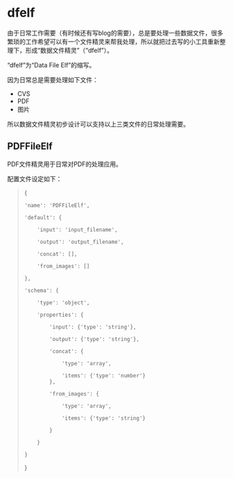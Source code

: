 # dfelf

由于日常工作需要（有时候还有写blog的需要），总是要处理一些数据文件，很多繁琐的工作希望可以有一个文件精灵来帮我处理，所以就把过去写的小工具重新整理下，形成“数据文件精灵”（“dfelf”）。

“dfelf”为“Data File Elf”的缩写。

因为日常总是需要处理如下文件：
* CVS
* PDF
* 图片

所以数据文件精灵初步设计可以支持以上三类文件的日常处理需要。

## PDFFileElf

PDF文件精灵用于日常对PDF的处理应用。

配置文件设定如下：

> {
> 
>     'name': 'PDFFileElf',
> 
>     'default': {
> 
>         'input': 'input_filename',
> 
>         'output': 'output_filename',
> 
>         'concat': [],
> 
>         'from_images': []
> 
>     },
> 
>     'schema': {
> 
>         'type': 'object',
> 
>         'properties': {
> 
>             'input': {'type': 'string'},
> 
>             'output': {'type': 'string'},
> 
>             'concat': {
> 
>                 'type': 'array',
> 
>                 'items': {'type': 'number'}
>             },
> 
>             'from_images': {
> 
>                 'type': 'array',
> 
>                 'items': {'type': 'string'}
> 
>             }
> 
>         }
> 
>     }
> 
> }

